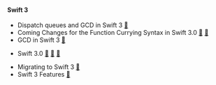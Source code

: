 #### **Swift 3**
- Dispatch queues and GCD in Swift 3 [:page_facing_up:](http://swiftable.io/2016/06/dispatch-queues-swift-3/)
- Coming Changes for the Function Currying Syntax in Swift 3.0 [:link:](https://github.com/apple/swift-evolution/blob/master/proposals/0002-remove-currying.md) [:page_facing_up:](http://ericasadun.com/2015/12/18/bidding-farewell-to-currying/)
- GCD in Swift 3 [:page_facing_up:](https://medium.com/swift-and-ios-writing/a-quick-look-at-gcd-and-swift-3-732bef6e1838#.3qr095pi3)
+ Swift 3.0 [:page_facing_up:](https://realm.io/news/swift-opensource/) [:page_facing_up:](http://swift.ayaka.me/posts/2016/6/18/favorite-swift-30-features) [:microphone:](https://realm.io/news/appbuilders-daniel-steinberg-whats-new-swift-3/)
- Migrating to Swift 3 [:page_facing_up:](http://www.jessesquires.com/migrating-to-swift-3/)
- Swift 3 Features [:page_facing_up:](https://medium.com/the-traveled-ios-developers-guide/swift-3-feature-highlight-c38f94359731#.96n3quaoy)
